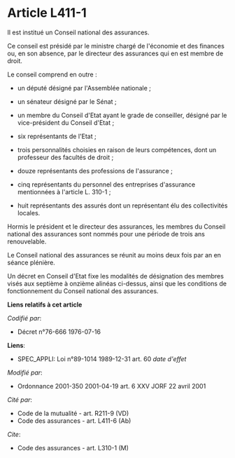 # Article L411-1

Il est institué un Conseil national des assurances.

Ce conseil est présidé par le ministre chargé de l'économie et des finances ou, en son absence, par le directeur des
assurances qui en est membre de droit.

Le conseil comprend en outre :

- un député désigné par l'Assemblée nationale ;

- un sénateur désigné par le Sénat ;

- un membre du Conseil d'Etat ayant le grade de conseiller, désigné par le vice-président du Conseil d'Etat ;

- six représentants de l'Etat ;

- trois personnalités choisies en raison de leurs compétences, dont un professeur des facultés de droit ;

- douze représentants des professions de l'assurance ;

- cinq représentants du personnel des entreprises d'assurance mentionnées à l'article L. 310-1 ;

- huit représentants des assurés dont un représentant élu des collectivités locales.

Hormis le président et le directeur des assurances, les membres du Conseil national des assurances sont nommés pour une
période de trois ans renouvelable.

Le Conseil national des assurances se réunit au moins deux fois par an en séance plénière.

Un décret en Conseil d'Etat fixe les modalités de désignation des membres visés aux septième à onzième alinéas ci-dessus,
ainsi que les conditions de fonctionnement du Conseil national des assurances.

**Liens relatifs à cet article**

_Codifié par_:

  - Décret n°76-666 1976-07-16

**Liens**:

  - SPEC_APPLI: Loi n°89-1014 1989-12-31 art. 60 *date d'effet*

_Modifié par_:

  - Ordonnance 2001-350 2001-04-19 art. 6 XXV JORF 22 avril 2001

_Cité par_:

  - Code de la mutualité - art. R211-9 (VD)
  - Code des assurances - art. L411-6 (Ab)

_Cite_:

  - Code des assurances - art. L310-1 (M)
